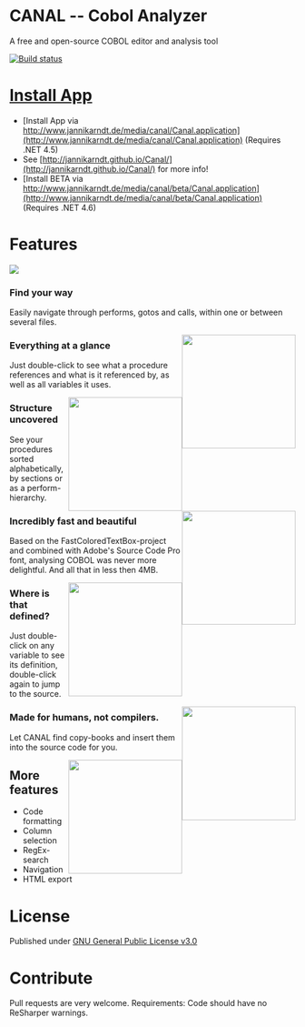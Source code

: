 # CANAL -- Cobol Analyzer
A free and open-source COBOL editor and analysis tool

[![Build status](https://ci.appveyor.com/api/projects/status/b7u8bmdc1dt9e7u4?svg=true)](https://ci.appveyor.com/project/JannikArndt/canal)

# [Install App](http://www.jannikarndt.de/media/canal/Canal.application)

- [Install App via http://www.jannikarndt.de/media/canal/Canal.application](http://www.jannikarndt.de/media/canal/Canal.application) (Requires .NET 4.5)
- See [http://jannikarndt.github.io/Canal/](http://jannikarndt.github.io/Canal/) for more info!
- [Install BETA via http://www.jannikarndt.de/media/canal/beta/Canal.application](http://www.jannikarndt.de/media/canal/beta/Canal.application) (Requires .NET 4.6)

# Features

![](http://jannikarndt.github.io/Canal/screenshots/screencast.gif)

### Find your way
Easily navigate through performs, gotos and calls, within one or between several files.

<img src="http://jannikarndt.github.io/Canal/screenshots/navigation.png" width="200" style="float: right;">

### Everything at a glance
Just double-click to see what a procedure references and what is it referenced by, as well as all variables it uses.

<img src="http://jannikarndt.github.io/Canal/screenshots/navigation.png" width="200" style="float: right;">

### Structure uncovered
See your procedures sorted alphabetically, by sections or as a perform-hierarchy.

<img src="http://jannikarndt.github.io/Canal/screenshots/toc.PNG"  width="200" style="float: right;">

### Incredibly fast and beautiful
Based on the FastColoredTextBox-project and combined with Adobe's Source Code Pro font, analysing COBOL was never more delightful. And all that in less then 4MB.

<img src="http://jannikarndt.github.io/Canal/screenshots/code.png"  width="200" style="float: right;">

### Where is that defined?
Just double-click on any variable to see its definition, double-click again to jump to the source.

<img src="http://jannikarndt.github.io/Canal/screenshots/variables.PNG"  width="200" style="float: right;">

### Made for humans, not compilers.
Let CANAL find copy-books and insert them into the source code for you.

<img src="http://jannikarndt.github.io/Canal/screenshots/copybooks.png"  width="200" style="float: right;">

## More features
- Code formatting
- Column selection
- RegEx-search
- Navigation
- HTML export

# License
Published under [GNU General Public License v3.0](https://www.gnu.org/licenses/gpl-3.0.html)

# Contribute
Pull requests are very welcome. Requirements: Code should have no ReSharper warnings.

